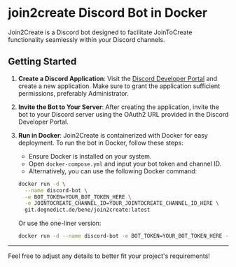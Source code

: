 # join2create Discord Bot in Docker

Join2Create is a Discord bot designed to facilitate JoinToCreate functionality seamlessly within your Discord channels.

## Getting Started

1. **Create a Discord Application**: Visit the [Discord Developer Portal](https://discord.com/developers/applications) and create a new application. Make sure to grant the application sufficient permissions, preferably Administrator.

2. **Invite the Bot to Your Server**: After creating the application, invite the bot to your Discord server using the OAuth2 URL provided in the Discord Developer Portal.

3. **Run in Docker**: Join2Create is containerized with Docker for easy deployment. To run the bot in Docker, follow these steps:
   
   - Ensure Docker is installed on your system.
   - Open `docker-compose.yml` and input your bot token and channel ID.
   - Alternatively, you can use the following Docker command:

    ```bash
    docker run -d \
      --name discord-bot \
      -e BOT_TOKEN=YOUR_BOT_TOKEN_HERE \
      -e JOINTOCREATE_CHANNEL_ID=YOUR_JOINTOCREATE_CHANNEL_ID_HERE \
      git.degnedict.de/bene/join2create:latest
    ```

    Or use the one-liner version:

    ```bash
    docker run -d --name discord-bot -e BOT_TOKEN=YOUR_BOT_TOKEN_HERE -e JOINTOCREATE_CHANNEL_ID=YOUR_JOINTOCREATE_CHANNEL_ID_HERE git.degnedict.de/bene/join2create:latest
    ```

---

Feel free to adjust any details to better fit your project's requirements!
